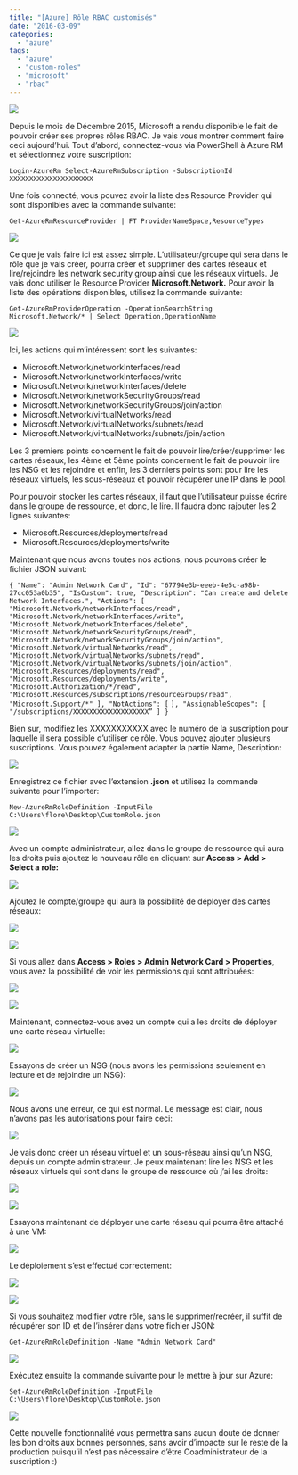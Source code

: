 ```yaml
---
title: "[Azure] Rôle RBAC customisés"
date: "2016-03-09"
categories: 
  - "azure"
tags: 
  - "azure"
  - "custom-roles"
  - "microsoft"
  - "rbac"
---
```


[![](https://cloudyjourney.fr/wp-content/uploads/2018/01/pastedimage1482154059354v1.png)](https://cloudyjourney.fr/wp-content/uploads/2018/01/pastedimage1482154059354v1.png)

Depuis le mois de Décembre 2015, Microsoft a rendu disponible le fait de pouvoir créer ses propres rôles RBAC. Je vais vous montrer comment faire ceci aujourd’hui. Tout d’abord, connectez-vous via PowerShell à Azure RM et sélectionnez votre suscription:

`Login-AzureRm Select-AzureRmSubscription -SubscriptionId XXXXXXXXXXXXXXXXXXXXX`

Une fois connecté, vous pouvez avoir la liste des Resource Provider qui sont disponibles avec la commande suivante:

`Get-AzureRmResourceProvider | FT ProviderNameSpace,ResourceTypes`

[![](https://cloudyjourney.fr/wp-content/uploads/2018/01/image_08395F18.png)](https://cloudyjourney.fr/wp-content/uploads/2018/01/image_08395F18.png)

Ce que je vais faire ici est assez simple. L’utilisateur/groupe qui sera dans le rôle que je vais créer, pourra créer et supprimer des cartes réseaux et lire/rejoindre les network security group ainsi que les réseaux virtuels. Je vais donc utiliser le Resource Provider **Microsoft.Network.** Pour avoir la liste des opérations disponibles, utilisez la commande suivante:

`Get-AzureRmProviderOperation -OperationSearchString Microsoft.Network/* | Select Operation,OperationName`

[![](https://cloudyjourney.fr/wp-content/uploads/2018/01/image_3C015569.png)](https://cloudyjourney.fr/wp-content/uploads/2018/01/image_3C015569.png)

Ici, les actions qui m’intéressent sont les suivantes:

- Microsoft.Network/networkInterfaces/read
- Microsoft.Network/networkInterfaces/write
- Microsoft.Network/networkInterfaces/delete
- Microsoft.Network/networkSecurityGroups/read
- Microsoft.Network/networkSecurityGroups/join/action
- Microsoft.Network/virtualNetworks/read
- Microsoft.Network/virtualNetworks/subnets/read
- Microsoft.Network/virtualNetworks/subnets/join/action

Les 3 premiers points concernent le fait de pouvoir lire/créer/supprimer les cartes réseaux, les 4ème et 5ème points concernent le fait de pouvoir lire les NSG et les rejoindre et enfin, les 3 derniers points sont pour lire les réseaux virtuels, les sous-réseaux et pouvoir récupérer une IP dans le pool.

Pour pouvoir stocker les cartes réseaux, il faut que l’utilisateur puisse écrire dans le groupe de ressource, et donc, le lire. Il faudra donc rajouter les 2 lignes suivantes:

- Microsoft.Resources/deployments/read
- Microsoft.Resources/deployments/write

Maintenant que nous avons toutes nos actions, nous pouvons créer le fichier JSON suivant:

`{ "Name": "Admin Network Card", "Id": "67794e3b-eeeb-4e5c-a98b-27cc053a0b35", "IsCustom": true, "Description": "Can create and delete Network Interfaces.", "Actions": [ "Microsoft.Network/networkInterfaces/read", "Microsoft.Network/networkInterfaces/write", "Microsoft.Network/networkInterfaces/delete", "Microsoft.Network/networkSecurityGroups/read", "Microsoft.Network/networkSecurityGroups/join/action", "Microsoft.Network/virtualNetworks/read", "Microsoft.Network/virtualNetworks/subnets/read", "Microsoft.Network/virtualNetworks/subnets/join/action", "Microsoft.Resources/deployments/read", "Microsoft.Resources/deployments/write", "Microsoft.Authorization/*/read", "Microsoft.Resources/subscriptions/resourceGroups/read", "Microsoft.Support/*" ], "NotActions": [` `], "AssignableScopes": [ "/subscriptions/XXXXXXXXXXXXXXXXXXX” ] }`

Bien sur, modifiez les XXXXXXXXXXX avec le numéro de la suscription pour laquelle il sera possible d’utiliser ce rôle. Vous pouvez ajouter plusieurs suscriptions. Vous pouvez également adapter la partie Name, Description:

[![](https://cloudyjourney.fr/wp-content/uploads/2018/01/SNAGHTML15e3629d_122371E5.png)](https://cloudyjourney.fr/wp-content/uploads/2018/01/SNAGHTML15e3629d_122371E5.png)

Enregistrez ce fichier avec l’extension **.json** et utilisez la commande suivante pour l’importer:

`New-AzureRmRoleDefinition -InputFile C:\Users\flore\Desktop\CustomRole.json`

[![](https://cloudyjourney.fr/wp-content/uploads/2018/01/SNAGHTML15f2696a_0A559C3A.png)](https://cloudyjourney.fr/wp-content/uploads/2018/01/SNAGHTML15f2696a_0A559C3A.png)

Avec un compte administrateur, allez dans le groupe de ressource qui aura les droits puis ajoutez le nouveau rôle en cliquant sur **Access > Add > Select a role:**

[![](https://cloudyjourney.fr/wp-content/uploads/2018/01/image_13F3C7AC.png)](https://cloudyjourney.fr/wp-content/uploads/2018/01/image_13F3C7AC.png)

Ajoutez le compte/groupe qui aura la possibilité de déployer des cartes réseaux:

[![](https://cloudyjourney.fr/wp-content/uploads/2018/01/image_6EF60732.png)](https://cloudyjourney.fr/wp-content/uploads/2018/01/image_6EF60732.png)

[![](https://cloudyjourney.fr/wp-content/uploads/2018/01/image_4CA1026A.png)](https://cloudyjourney.fr/wp-content/uploads/2018/01/image_4CA1026A.png)

Si vous allez dans **Access > Roles > Admin Network Card > Properties**, vous avez la possibilité de voir les permissions qui sont attribuées:

[![](https://cloudyjourney.fr/wp-content/uploads/2018/01/image_7A22222D.png)](https://cloudyjourney.fr/wp-content/uploads/2018/01/image_7A22222D.png)

[![](https://cloudyjourney.fr/wp-content/uploads/2018/01/image_29DFCAAD.png)](https://cloudyjourney.fr/wp-content/uploads/2018/01/image_29DFCAAD.png)

Maintenant, connectez-vous avez un compte qui a les droits de déployer une carte réseau virtuelle:

[![](https://cloudyjourney.fr/wp-content/uploads/2018/01/image_64C6FD76.png)](https://cloudyjourney.fr/wp-content/uploads/2018/01/image_64C6FD76.png)

Essayons de créer un NSG (nous avons les permissions seulement en lecture et de rejoindre un NSG):

[![](https://cloudyjourney.fr/wp-content/uploads/2018/01/image_59314037.png)](https://cloudyjourney.fr/wp-content/uploads/2018/01/image_59314037.png)

Nous avons une erreur, ce qui est normal. Le message est clair, nous n’avons pas les autorisations pour faire ceci:

[![](https://cloudyjourney.fr/wp-content/uploads/2018/01/image_26CD6CB8.png)](https://cloudyjourney.fr/wp-content/uploads/2018/01/image_26CD6CB8.png)

Je vais donc créer un réseau virtuel et un sous-réseau ainsi qu’un NSG, depuis un compte administrateur. Je peux maintenant lire les NSG et les réseaux virtuels qui sont dans le groupe de ressource où j’ai les droits:

[![](https://cloudyjourney.fr/wp-content/uploads/2018/01/image_2FBCFEF7.png)](https://cloudyjourney.fr/wp-content/uploads/2018/01/image_2FBCFEF7.png)

[![](https://cloudyjourney.fr/wp-content/uploads/2018/01/image_78E2AAB0.png)](https://cloudyjourney.fr/wp-content/uploads/2018/01/image_78E2AAB0.png)

Essayons maintenant de déployer une carte réseau qui pourra être attaché à une VM:

[![](https://cloudyjourney.fr/wp-content/uploads/2018/01/image_5F7AA776.png)](https://cloudyjourney.fr/wp-content/uploads/2018/01/image_5F7AA776.png)

Le déploiement s’est effectué correctement:

[![](https://cloudyjourney.fr/wp-content/uploads/2018/01/image_2D16D3F7.png)](https://cloudyjourney.fr/wp-content/uploads/2018/01/image_2D16D3F7.png)

[![](https://cloudyjourney.fr/wp-content/uploads/2018/01/image_419C2375.png)](https://cloudyjourney.fr/wp-content/uploads/2018/01/image_419C2375.png)

Si vous souhaitez modifier votre rôle, sans le supprimer/recréer, il suffit de récupérer son ID et de l’insérer dans votre fichier JSON:

`Get-AzureRmRoleDefinition -Name "Admin Network Card"`

[![](https://cloudyjourney.fr/wp-content/uploads/2018/01/SNAGHTML15f151a1_55B53FFE.png)](https://cloudyjourney.fr/wp-content/uploads/2018/01/SNAGHTML15f151a1_55B53FFE.png)

Exécutez ensuite la commande suivante pour le mettre à jour sur Azure:

`Set-AzureRmRoleDefinition -InputFile C:\Users\flore\Desktop\CustomRole.json`

[![](https://cloudyjourney.fr/wp-content/uploads/2018/01/SNAGHTML15e4bfbc_5F536B70.png)](https://cloudyjourney.fr/wp-content/uploads/2018/01/SNAGHTML15e4bfbc_5F536B70.png)

Cette nouvelle fonctionnalité vous permettra sans aucun doute de donner les bon droits aux bonnes personnes, sans avoir d’impacte sur le reste de la production puisqu’il n’est pas nécessaire d’être Coadministrateur de la suscription :)
